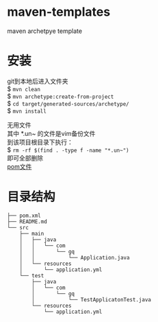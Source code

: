# maven-templates
maven archetpye template <br>

安装
=======
git到本地后进入文件夹 <br>
$ `mvn clean`<br>
$ `mvn archetype:create-from-project`  <br>
$ `cd target/generated-sources/archetype/`  <br>
$ `mvn install` <br>

无用文件 <br>
其中 *.un~ 的文件是vim备份文件  <br>
到该项目根目录下执行： <br>
$ `rm -rf $(find . -type f -name "*.un~")` <br>
即可全部删除 <br>
[pom文件](https://github.com/v-gq/maven-templates/blob/master/pom.xml)

目录结构 
========
~~~~~~~~~~~~~~~
├── pom.xml
├── README.md
└── src
    ├── main
    │   ├── java
    │   │   └── com
    │   │       └── gq
    │   │           └── Application.java
    │   └── resources
    │       └── application.yml
    └── test
        ├── java
        │   └── com
        │       └── gq
        │           └── TestApplicatonTest.java
        └── resources
            └── application.yml

